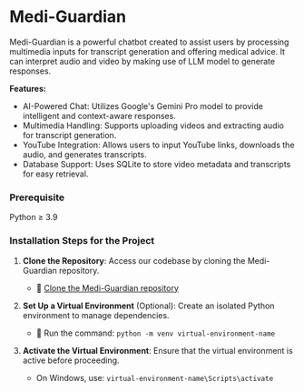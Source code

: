 # Medi-Guardian

Medi-Guardian is a powerful chatbot created to assist users by processing multimedia inputs for transcript generation and offering medical advice. It can interpret audio and video by making use of LLM model to generate responses.

**Features:**

- AI-Powered Chat: Utilizes Google's Gemini Pro model to provide intelligent and context-aware responses.
- Multimedia Handling: Supports uploading videos and extracting audio for transcript generation.
- YouTube Integration: Allows users to input YouTube links, downloads the audio, and generates transcripts.
- Database Support: Uses SQLite to store video metadata and transcripts for easy retrieval.

### Prerequisite

Python ≥ 3.9

### Installation Steps for the Project

1. **Clone the Repository**: Access our codebase by cloning the Medi-Guardian repository.
   - 🔗 [Clone the Medi-Guardian repository](https://github.com/navalthanik/MediGuardianbyTripleTrouble.git)

2. **Set Up a Virtual Environment** (Optional): Create an isolated Python environment to manage dependencies.
   - 🤖 Run the command: `python -m venv virtual-environment-name`

3. **Activate the Virtual Environment**: Ensure that the virtual environment is active before proceeding.
   - On Windows, use: `virtual-environment-name\Scripts\activate`

